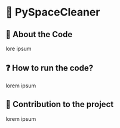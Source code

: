 # 🧹 PySpaceCleaner

## 📙 About the Code

lore ipsum

## ❓ How to run the code?

lorem ipsum

## 🤝 Contribution to the project

lorem ipsum
